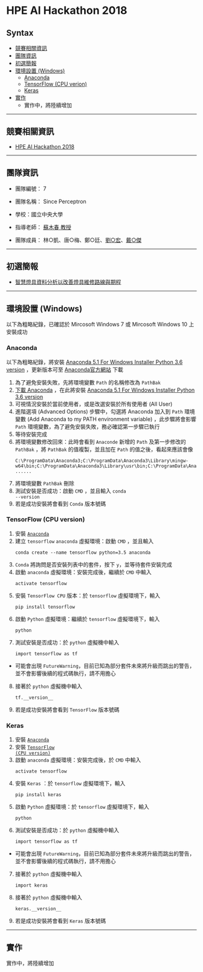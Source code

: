 <h1>HPE AI Hackathon 2018</h1>

<h2>Syntax</h2>

* [競賽相關資訊](#hackathon_info)
* [團隊資訊](#team_info)
* [初選簡報](#first_selection_slides)
* [環境設置 (Windows)](#environment)
  * [Anaconda](#anaconda)
  * [TensorFlow (CPU verion)](#tensorflow_cpu)
  * [Keras](#keras)
* [實作](#implement)
  * 實作中，將陸續增加

* * *

<h2 id="hackathon_info">競賽相關資訊</h2>

* [HPE AI Hackathon 2018][hpe_ai_hackathon]

  [hpe_ai_hackathon]: http://www.hpe.accessus.biz/2018_HPE_AI_IoT/index.html

* * *

<h2 id="team_info">團隊資訊</h2>

* 團隊編號： 7
* 團隊名稱： Since Perceptron
* 學校：國立中央大學
* 指導老師： [蘇木春 教授][cilab]
* 團隊成員： 林○凱、唐○梅、鄭○廷、[劉○宏][4]、[戴○傑][5]

  [cilab]: http://cilab.csie.ncu.edu.tw
  [4]: https://github.com/koikoi1282
  [5]: https://github.com/aragorn1025

* * *

<h2 id="first_selection_slides">初選簡報</h2>

* [智慧燈具資料分析以改善燈具維修路線與期程][first_slides]

  [first_slides]: https://github.com/AragornDai/HPE-Hackathon-2018-Since-Perceptron/raw/master/slides/Hackathon-v2.3.pptx

* * *

<h2 id="environment">環境設置 (Windows)</h2>

以下為粗略紀錄，已確認於 Mircosoft Windows 7 或 Mircosoft Windows 10 上安裝成功

<h3 id="anaconda">Anaconda</h3>

以下為粗略紀錄，將安裝 [Anaconda 5.1 For Windows Installer Python 3.6 version][anaconda_5_1_python_3_6] ，更新版本可至 [Anaconda官方網站][anaconda_download] 下載

1. 為了避免安裝失敗，先將環境變數 <code>Path</code> 的名稱修改為 <code>PathBak</code>
2. [下載 Anaconda][anaconda_download] ，在此將安裝 [Anaconda 5.1 For Windows Installer Python 3.6 version][anaconda_5_1_python_3_6]
3. 可視情況安裝於當前使用者，或是改選安裝於所有使用者 (All User)
4. 進階選項 (Advanced Options) 步驟中，勾選將 Anaconda 加入到 <code>Path</code> 環境變數 (Add Anaconda to my PATH environment variable) ，此步驟將會影響 <code>Path</code> 環境變數，為了避免安裝失敗，務必確認第一步驟已執行
5. 等待安裝完成
6. 將環境變數修改回來：此時會看到 <code>Anaconde</code> 新增的 <code>Path</code> 及第一步修改的 <code>PathBak</code> ，將 <code>PathBak</code> 的值複製，並且加在 <code>Path</code> 的值之後，看起來應該會像
   <pre><code>C:\ProgramData\Anaconda3;C:\ProgramData\Anaconda3\Library\mingw-w64\bin;C:\ProgramData\Anaconda3\Library\usr\bin;C:\ProgramData\Anaconda3\Library\bin;C:\ProgramData\Anaconda3\Scripts; ......</code></pre>
7. 將環境變數 <code>PathBak</code> 刪除
8. 測試安裝是否成功：啟動 <code>CMD</code> ，並且輸入 <code>conda --version</code>
9. 若是成功安裝將會看到 <code>Conda</code> 版本號碼

  [anaconda_download]: https://www.anaconda.com/download/
  [anaconda_5_1_python_3_6]: https://repo.continuum.io/archive/Anaconda3-5.1.0-Windows-x86_64.exe

<h3 id="tensorflow_cpu">TensorFlow (CPU version)</h3>

1. 安裝 [<code>Anaconda</code>][readme_anaconda]
2. 建立 <code>tensorflow</code> <code>anaconda</code> 虛擬環境：啟動 <code>CMD</code> ，並且輸入
   <pre><code>conda create --name tensorflow python=3.5 anaconda</code></pre>
3. <code>Conda</code> 將詢問是否安裝列表中的套件，按下 <code>y</code>，並等待套件安裝完成
4. 啟動 <code>anaconda</code> 虛擬環境：安裝完成後，繼續於 <code>CMD</code> 中輸入
   <pre><code>activate tensorflow</code></pre>
5. 安裝 <code>TensorFlow CPU</code> 版本：於 <code>tensorflow</code> 虛擬環境下，輸入
   <pre><code>pip install tensorflow</code></pre>
6. 啟動 <code>Python</code> 虛擬環境：繼續於 <code>tensorflow</code> 虛擬環境下，輸入
   <pre><code>python</code></pre>
7. 測試安裝是否成功：於 <code>python</code> 虛擬機中輸入
   <pre><code>import tensorflow as tf</code></pre>
  * 可能會出現 <code>FutureWarning</code>，目前已知為部分套件未來將升級而跳出的警告，並不會影響後續的程式碼執行，請不用擔心
8. 接著於 <code>python</code> 虛擬機中輸入
   <pre><code>tf.__version__</code></pre>
9. 若是成功安裝將會看到 <code>TensorFlow</code> 版本號碼

<h3 id="keras">Keras</h3>

1. 安裝 [<code>Anaconda</code>][readme_anaconda]
2. 安裝 [<code>TensorFlow (CPU version)</code>][readme_tensorflow_cpu]
3. 啟動 <code>anaconda</code> 虛擬環境：安裝完成後，於 <code>CMD</code> 中輸入
   <pre><code>activate tensorflow</code></pre>
4. 安裝 <code>Keras</code> ：於 <code>tensorflow</code> 虛擬環境下，輸入
   <pre><code>pip install keras</code></pre>
5. 啟動 <code>Python</code> 虛擬環境：於 <code>tensorflow</code> 虛擬環境下，輸入
   <pre><code>python</code></pre>
6. 測試安裝是否成功：於 <code>python</code> 虛擬機中輸入
   <pre><code>import tensorflow as tf</code></pre>
  * 可能會出現 <code>FutureWarning</code>，目前已知為部分套件未來將升級而跳出的警告，並不會影響後續的程式碼執行，請不用擔心
7. 接著於 <code>python</code> 虛擬機中輸入
   <pre><code>import keras</code></pre>
8. 接著於 <code>python</code> 虛擬機中輸入
   <pre><code>keras.__version__</code></pre>
9. 若是成功安裝將會看到 <code>Keras</code> 版本號碼

[readme_anaconda]: https://github.com/AragornDai/HPE-Hackathon-2018-Since-Perceptron/blob/master/README.md#anaconda
[readme_tensorflow_cpu]: https://github.com/AragornDai/HPE-Hackathon-2018-Since-Perceptron/blob/master/README.md#tensorflow_cpu

* * *

<h2 id="implement">實作</h2>

實作中，將陸續增加
